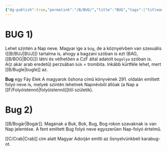 ```yaml
---
{"dg-publish":true,"permalink":"/B/BUG/","title":"BUG","tags":["titleandheadingonedontmatch","multipleentries","stitched"],"created":"2023-12-09T05:47","updated":"2024-10-24T00:00"}
---
```



# BUG 1)

Lehet szintén a Nap neve. Magyar ige a `búg`, de a köznyelvben van szexuális ([[B/BUJ\|BUJ]]) tartalma is, ahogy a bagzani szóban is ezt (BAG, [[B/BOG\|BOG]]) látni és vélhetően a CzF által adatolt `bogolya` szóban is.  
A(z akár arab eredetű) perzsában `búk` = trombita. Inkább kürtféle lehet, mert [[B/Bugle\|bugle]] az.  

**Bug** egy Fáy Elek A magyarok őshona című könyvének 291. oldalán említett folyó neve is, melyek szintén lehetnek Napnévből állóak (a Nap a [[F/Folyóistennő\|folyóistennő]]től születik).  

# Bug 2)

[[B/Bogár\|Bogár]]. Magának a Buk, Bok, Bug, Bog rokon szavaknak is van Nap jelentése. A fent említett Bug folyó neve egyszerűen Nap-folyó értelmű.  

[[C/Crab\|Crab]] cím alatt Magyar Adorján említi az ősnyelvünkbeli karabug-ot.  